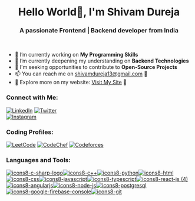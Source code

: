<div align="center">

#  Hello World👋, I'm Shivam Dureja

### A passionate Frontend | Backend developer from India

</div>
<br>

- 🔭 I’m currently working on **My Programming Skills**
- 🌱 I’m currently deepening my understanding on **Backend Technologies** 
- 👯 I'm seeking opportunities to contribute to **Open-Source Projects** 
- 📫 You can reach me on shivamdureja13@gmail.com 🚀
- 🔗 Explore more on my website: [Visit My Site](https://shivamdureja.netlify.app/) 🌟

### Connect with Me:

[![LinkedIn](https://img.shields.io/badge/LinkedIn-%230077B5.svg?style=flat&logo=LinkedIn&logoColor=white)](https://www.linkedin.com/in/shivam-dureja-3ba2b1198/)
[![Twitter](https://img.shields.io/badge/Twitter-%231DA1F2.svg?style=flat&logo=Twitter&logoColor=white)](https://twitter.com/Callypso21)
<br>
[![Instagram](https://img.shields.io/badge/Instagram-%23E4405F.svg?style=for-the-badge&logo=Instagram&logoColor=white)](https://www.instagram.com/shivamdureja_/)

### Coding Profiles:
[![LeetCode](https://img.shields.io/badge/LeetCode-%23FFA116.svg?style=for-the-badge&logo=LeetCode&logoColor=white)](https://leetcode.com/yourusername/)
[![CodeChef](https://img.shields.io/badge/CodeChef-%235B4638.svg?style=for-the-badge&logo=CodeChef&logoColor=white)](https://www.codechef.com/users/yourusername)
[![Codeforces](https://img.shields.io/badge/Codeforces-%23555555.svg?style=for-the-badge&logo=Codeforces&logoColor=white)](https://codeforces.com/profile/yourusername)

### Languages and Tools:
<div>
   
[![icons8-c-sharp-logo](https://github.com/ShivamDureja/ShivamDureja/assets/74757115/f27f1c74-1ac1-49e8-a3ec-f958c1041b40)](https://learn.microsoft.com/en-us/dotnet/csharp/)[![icons8-c++](https://github.com/ShivamDureja/ShivamDureja/assets/74757115/63f61583-3f4a-4470-adf8-3357a685acd8)](https://cplusplus.com/)[![icons8-python](https://github.com/ShivamDureja/ShivamDureja/assets/74757115/810061ad-aa88-4a45-8fa0-00fec71afcac)](https://docs.python.org/3/)[![icons8-html](https://github.com/ShivamDureja/ShivamDureja/assets/74757115/8413cf00-8259-4d20-8103-f113b9bb12dd)](https://developer.mozilla.org/en-US/docs/Web/HTML)[![icons8-css](https://github.com/ShivamDureja/ShivamDureja/assets/74757115/6c4ac8c7-9f77-413d-8cd1-7c37e1fd1ba6)](https://developer.mozilla.org/en-US/docs/Web/CSS)[![icons8-javascript](https://github.com/ShivamDureja/ShivamDureja/assets/74757115/d201263f-6db3-4852-890e-71c5303a40aa)](https://www.javascript.com/)[![icons8-typescript](https://github.com/ShivamDureja/ShivamDureja/assets/74757115/2a9b7dfd-32c8-4f8b-82d1-8e9b38690d0b)](https://www.typescriptlang.org/)[![icons8-react-js (4)](https://github.com/ShivamDureja/ShivamDureja/assets/74757115/6575e2ac-d15b-44c1-8b86-c62ca6e7912a)](https://react.dev/)[![icons8-angularjs](https://github.com/ShivamDureja/ShivamDureja/assets/74757115/7809f464-c0a9-41d7-9ea9-09a095652748)](https://angular.io/)[![icons8-node-js](https://github.com/ShivamDureja/ShivamDureja/assets/74757115/3ba20019-23b8-4549-b1ac-bd28efe29134)](https://nodejs.org/en)[![icons8-postgresql](https://github.com/ShivamDureja/ShivamDureja/assets/74757115/2f23a267-476d-478a-9925-5381cee4f4ae)](https://www.postgresql.org/)[![icons8-google-firebase-console](https://github.com/ShivamDureja/ShivamDureja/assets/74757115/9fcf79ae-d6c2-46f1-ada0-06dc68e5f8db)](https://firebase.google.com/docs)[![icons8-git](https://github.com/ShivamDureja/ShivamDureja/assets/74757115/db68822e-eeda-45f2-838f-56d5380bfb20)](https://git-scm.com/)

</div>



